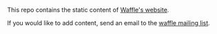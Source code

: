 This repo contains the static content of [Waffle's website](http://waffle-gl.org).

If you would like to add content, send an email to the [waffle mailing
list](mailto:waffle@lists.freedesktop.org).
